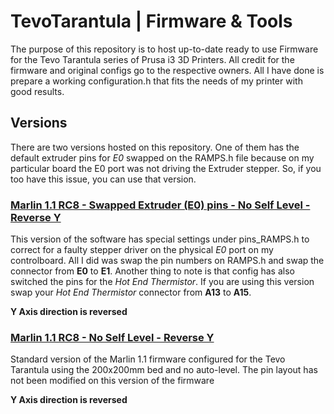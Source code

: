 # TevoTarantula | Firmware & Tools

The purpose of this repository is to host up-to-date ready to use Firmware for the Tevo Tarantula series of Prusa i3 3D Printers. All credit for the firmware and original configs go to the respective owners. All I have done is prepare a working configuration.h that fits the needs of my printer with good results.

## Versions

There are two versions hosted on this repository. One of them has the default extruder pins for *E0* swapped on the RAMPS.h file because on my particular board the E0 port was not driving the Extruder stepper. So, if you too have this issue, you can use that version.

### [Marlin 1.1 RC8 - Swapped Extruder (E0) pins - No Self Level - Reverse Y]('./Marlin-Tevo-Firmware-NO-SELF-LEVEL-ReverseY-SwappedExtruder')

This version of the software has special settings under pins_RAMPS.h to correct for a faulty stepper driver on the physical *E0* port on my controlboard. All I did was swap the pin numbers on RAMPS.h and swap the connector from **E0** to **E1**. Another thing to note is that config has also switched the pins for the *Hot End Thermistor*. If you are using this version swap your *Hot End Thermistor* connector from **A13** to **A15**.

**Y Axis direction is reversed**

### [Marlin 1.1 RC8 - No Self Level - Reverse Y]('./Marlin-Tevo-Firmware-NO-SELF-LEVEL-ReverseY-DefaultExtruder')

Standard version of the Marlin 1.1 firmware configured for the Tevo Tarantula using the 200x200mm bed and no auto-level. The pin layout has not been modified on this version of the firmware

**Y Axis direction is reversed**
